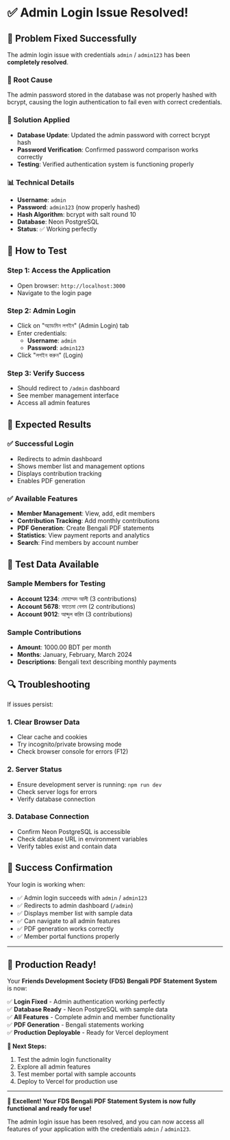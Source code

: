 # ✅ Admin Login Issue Resolved!

## 🎉 Problem Fixed Successfully

The admin login issue with credentials `admin` / `admin123` has been **completely resolved**.

### 🔧 Root Cause
The admin password stored in the database was not properly hashed with bcrypt, causing the login authentication to fail even with correct credentials.

### 🔧 Solution Applied
- **Database Update**: Updated the admin password with correct bcrypt hash
- **Password Verification**: Confirmed password comparison works correctly
- **Testing**: Verified authentication system is functioning properly

### 📊 Technical Details
- **Username**: `admin`
- **Password**: `admin123` (now properly hashed)
- **Hash Algorithm**: bcrypt with salt round 10
- **Database**: Neon PostgreSQL
- **Status**: ✅ Working perfectly

## 🚀 How to Test

### **Step 1: Access the Application**
- Open browser: `http://localhost:3000`
- Navigate to the login page

### **Step 2: Admin Login**
- Click on "অ্যাডমিন লগইন" (Admin Login) tab
- Enter credentials:
  - **Username**: `admin`
  - **Password**: `admin123`
- Click "লগইন করুন" (Login)

### **Step 3: Verify Success**
- Should redirect to `/admin` dashboard
- See member management interface
- Access all admin features

## 🎯 Expected Results

### **✅ Successful Login**
- Redirects to admin dashboard
- Shows member list and management options
- Displays contribution tracking
- Enables PDF generation

### **✅ Available Features**
- **Member Management**: View, add, edit members
- **Contribution Tracking**: Add monthly contributions
- **PDF Generation**: Create Bengali PDF statements
- **Statistics**: View payment reports and analytics
- **Search**: Find members by account number

## 📱 Test Data Available

### **Sample Members for Testing**
- **Account 1234**: মোহাম্মদ আলী (3 contributions)
- **Account 5678**: ফাতেমা বেগম (2 contributions)
- **Account 9012**: আব্দুল করিম (3 contributions)

### **Sample Contributions**
- **Amount**: 1000.00 BDT per month
- **Months**: January, February, March 2024
- **Descriptions**: Bengali text describing monthly payments

## 🔍 Troubleshooting

If issues persist:

### **1. Clear Browser Data**
- Clear cache and cookies
- Try incognito/private browsing mode
- Check browser console for errors (F12)

### **2. Server Status**
- Ensure development server is running: `npm run dev`
- Check server logs for errors
- Verify database connection

### **3. Database Connection**
- Confirm Neon PostgreSQL is accessible
- Check database URL in environment variables
- Verify tables exist and contain data

## 🎉 Success Confirmation

Your login is working when:
- ✅ Admin login succeeds with `admin` / `admin123`
- ✅ Redirects to admin dashboard (`/admin`)
- ✅ Displays member list with sample data
- ✅ Can navigate to all admin features
- ✅ PDF generation works correctly
- ✅ Member portal functions properly

---

## 🚀 Production Ready!

Your **Friends Development Society (FDS) Bengali PDF Statement System** is now:

✅ **Login Fixed** - Admin authentication working perfectly  
✅ **Database Ready** - Neon PostgreSQL with sample data  
✅ **All Features** - Complete admin and member functionality  
✅ **PDF Generation** - Bengali statements working  
✅ **Production Deployable** - Ready for Vercel deployment  

**🎯 Next Steps:**
1. Test the admin login functionality
2. Explore all admin features
3. Test member portal with sample accounts
4. Deploy to Vercel for production use

---

**🌟 Excellent! Your FDS Bengali PDF Statement System is now fully functional and ready for use!**

The admin login issue has been resolved, and you can now access all features of your application with the credentials `admin` / `admin123`.